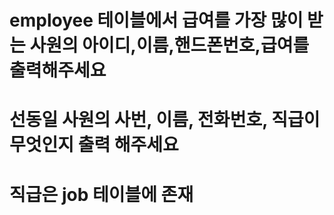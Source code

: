 # employee 테이블에서 급여를 가장 많이 받는 사원의 아이디,이름,핸드폰번호,급여를 출력해주세요
# 선동일 사원의 사번, 이름, 전화번호, 직급이 무엇인지 출력 해주세요
# 직급은 job 테이블에 존재